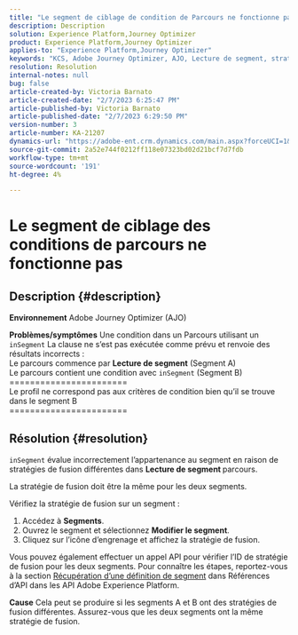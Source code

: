 ```yaml
---
title: "Le segment de ciblage de condition de Parcours ne fonctionne pas"
description: Description
solution: Experience Platform,Journey Optimizer
product: Experience Platform,Journey Optimizer
applies-to: "Experience Platform,Journey Optimizer"
keywords: "KCS, Adobe Journey Optimizer, AJO, Lecture de segment, stratégie de fusion, clause inSegment"
resolution: Resolution
internal-notes: null
bug: false
article-created-by: Victoria Barnato
article-created-date: "2/7/2023 6:25:47 PM"
article-published-by: Victoria Barnato
article-published-date: "2/7/2023 6:29:50 PM"
version-number: 3
article-number: KA-21207
dynamics-url: "https://adobe-ent.crm.dynamics.com/main.aspx?forceUCI=1&pagetype=entityrecord&etn=knowledgearticle&id=b8c3cbd1-14a7-ed11-aad1-6045bd0065f9"
source-git-commit: 2a52e744f0212ff118e07323bd02d21bcf7d7fdb
workflow-type: tm+mt
source-wordcount: '191'
ht-degree: 4%

---
```


# Le segment de ciblage des conditions de parcours ne fonctionne pas

## Description {#description}

<b>Environnement</b>
Adobe Journey Optimizer (AJO)


<b>Problèmes/symptômes</b>
Une condition dans un Parcours utilisant un `inSegment` La clause ne s’est pas exécutée comme prévu et renvoie des résultats incorrects :
<br>Le parcours commence par <b>Lecture de segment</b> (Segment A)
<br>Le parcours contient une condition avec `inSegment` (Segment B)
<br>=======================
<br>Le profil ne correspond pas aux critères de condition bien qu’il se trouve dans le segment B
<br>=======================

## Résolution {#resolution}


`inSegment` évalue incorrectement l’appartenance au segment en raison de stratégies de fusion différentes dans <b>Lecture de segment </b>parcours.

La stratégie de fusion doit être la même pour les deux segments.

Vérifiez la stratégie de fusion sur un segment :

1. Accédez à <b>Segments</b>.
2. Ouvrez le segment et sélectionnez <b>Modifier le segment</b>.
3. Cliquez sur l’icône d’engrenage et affichez la stratégie de fusion.


Vous pouvez également effectuer un appel API pour vérifier l’ID de stratégie de fusion pour les deux segments. Pour connaître les étapes, reportez-vous à la section [Récupération d’une définition de segment](https://developer.adobe.com/experience-platform-apis/references/segmentation/#tag/Segment-definitions/operation/retrieveSegmentDefinitionById) dans Références d’API dans les API Adobe Experience Platform.


<b>Cause</b>
Cela peut se produire si les segments A et B ont des stratégies de fusion différentes. Assurez-vous que les deux segments ont la même stratégie de fusion.
